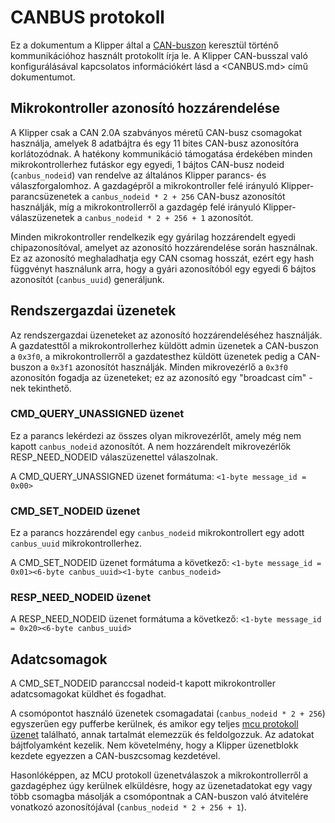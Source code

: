 # CANBUS protokoll

Ez a dokumentum a Klipper által a [CAN-buszon](https://hu.wikipedia.org/wiki/CAN-busz) keresztül történő kommunikációhoz használt protokollt írja le. A Klipper CAN-busszal való konfigurálásával kapcsolatos információkért lásd a <CANBUS.md> című dokumentumot.

## Mikrokontroller azonosító hozzárendelése

A Klipper csak a CAN 2.0A szabványos méretű CAN-busz csomagokat használja, amelyek 8 adatbájtra és egy 11 bites CAN-busz azonosítóra korlátozódnak. A hatékony kommunikáció támogatása érdekében minden mikrokontrollerhez futáskor egy egyedi, 1 bájtos CAN-busz nodeid (`canbus_nodeid`) van rendelve az általános Klipper parancs- és válaszforgalomhoz. A gazdagépről a mikrokontroller felé irányuló Klipper-parancsüzenetek a `canbus_nodeid * 2 + 256` CAN-busz azonosítót használják, míg a mikrokontrollerről a gazdagép felé irányuló Klipper-válaszüzenetek a `canbus_nodeid * 2 + 256 + 1` azonosítót.

Minden mikrokontroller rendelkezik egy gyárilag hozzárendelt egyedi chipazonosítóval, amelyet az azonosító hozzárendelése során használnak. Ez az azonosító meghaladhatja egy CAN csomag hosszát, ezért egy hash függvényt használunk arra, hogy a gyári azonosítóból egy egyedi 6 bájtos azonosítót (`canbus_uuid`) generáljunk.

## Rendszergazdai üzenetek

Az rendszergazdai üzeneteket az azonosító hozzárendeléséhez használják. A gazdatesttől a mikrokontrollerhez küldött admin üzenetek a CAN-buszon a `0x3f0`, a mikrokontrollerről a gazdatesthez küldött üzenetek pedig a CAN-buszon a `0x3f1` azonosítót használják. Minden mikrovezérlő a `0x3f0` azonosítón fogadja az üzeneteket; ez az azonosító egy "broadcast cím" -nek tekinthető.

### CMD_QUERY_UNASSIGNED üzenet

Ez a parancs lekérdezi az összes olyan mikrovezérlőt, amely még nem kapott `canbus_nodeid` azonosítót. A nem hozzárendelt mikrovezérlők RESP_NEED_NODEID válaszüzenettel válaszolnak.

A CMD_QUERY_UNASSIGNED üzenet formátuma: `<1-byte message_id = 0x00>`

### CMD_SET_NODEID üzenet

Ez a parancs hozzárendel egy `canbus_nodeid` mikrokontrollert egy adott `canbus_uuid` mikrokontrollerhez.

A CMD_SET_NODEID üzenet formátuma a következő: `<1-byte message_id = 0x01><6-byte canbus_uuid><1-byte canbus_nodeid>`

### RESP_NEED_NODEID üzenet

A RESP_NEED_NODEID üzenet formátuma a következő: `<1-byte message_id = 0x20><6-byte canbus_uuid>`

## Adatcsomagok

A CMD_SET_NODEID paranccsal nodeid-t kapott mikrokontroller adatcsomagokat küldhet és fogadhat.

A csomópontot használó üzenetek csomagadatai (`canbus_nodeid * 2 + 256`) egyszerűen egy pufferbe kerülnek, és amikor egy teljes [mcu protokoll üzenet](Protocol.md) található, annak tartalmát elemezzük és feldolgozzuk. Az adatokat bájtfolyamként kezelik. Nem követelmény, hogy a Klipper üzenetblokk kezdete egyezzen a CAN-buszcsomag kezdetével.

Hasonlóképpen, az MCU protokoll üzenetválaszok a mikrokontrollerről a gazdagéphez úgy kerülnek elküldésre, hogy az üzenetadatokat egy vagy több csomagba másolják a csomópontnak a CAN-buszon való átvitelére vonatkozó azonosítójával (`canbus_nodeid * 2 + 256 + 1`).
